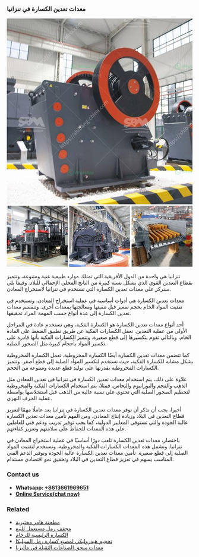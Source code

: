 <h3>معدات تعدين الكسارة في تنزانيا</h3><img src='1701854216.jpg' alt=''><p>تنزانيا هي واحدة من الدول الأفريقية التي تمتلك موارد طبيعية غنية ومتنوعة، وتتميز بقطاع التعدين القوي الذي يشكل نسبة كبيرة من الناتج المحلي الإجمالي للبلاد. وفيما يلي سنركز على معدات تعدين الكسارة التي تستخدم في تنزانيا لاستخراج المعادن.</p><p>معدات تعدين الكسارة هي أدوات أساسية في عملية استخراج المعادن، وتستخدم في تفتيت المواد الخام بحجم صغير قبل تنقيتها ومعالجتها بمعدات أخرى. وتنقسم معدات تعدين الكسارة إلى عدة أنواع حسب المهمة المراد تحقيقها.</p><p>أحد أنواع معدات تعدين الكسارة هو الكسارة الفكية، وهي تستخدم عادة في المراحل الأولى من عملية التعدين. تعمل الكسارات الفكية عن طريق تطبيق الضغط على المادة الخام، وبالتالي تقوم بتكسيرها إلى قطع صغيرة. وتتميز الكسارات الفكية بأنها قادرة على تكسير المواد بأحجام كبيرة مثل الصخور الصلبة.</p><p>كما تتضمن معدات تعدين الكسارة أيضًا الكسارة المخروطية. تعمل الكسارة المخروطية بشكل مشابه للكسارة الفكية، حيث تستخدم لتكسير المواد الصلبة إلى قطع أصغر. وتتميز الكسارات المخروطية بقدرتها على توليد قطع عديدة ومتنوعة من الحجم.</p><p>علاوة على ذلك، يتم استخدام معدات تعدين الكسارة في تنزانيا في تعدين المعادن مثل الذهب والفحم واليورانيوم والنحاس. فمثلا، يتم استخدام الكسارات الفكية والمخروطية لتحطيم الصخور الصلبة التي تحتوي على نسبة عالية من الذهب قبل استخلاصها بواسطة عملية الجرف النهري.</p><p>أخيرا، يجب أن نذكر أن توفر معدات تعدين الكسارة في تنزانيا يعد عاملًا مهمًا لتعزيز قطاع التعدين في البلاد وزيادة إنتاج المعادن. ومن المهم تأمين معدات تعدين الكسارة عالية الجودة والتي تستوفي المعايير الدولية، كما يجب توفير تدريب ودعم فني للعاملين على هذه المعدات للحفاظ على سلامتهم وتعزيز كفاءتهم.</p><p>باختصار، معدات تعدين الكسارة تلعب دورًا أساسيًا في عملية استخراج المعادن في تنزانيا. وتشمل هذه المعدات الكسارات الفكية والمخروطية، وتستخدم لتفتيت المواد الصلبة إلى قطع صغيرة. تأمين معدات تعدين الكسارة عالية الجودة وتوفير الدعم الفني المناسب يسهم في تعزيز قطاع التعدين في البلاد وتحقيق نمو اقتصادي مستدام.</p><h3>Contact us</h3><ul><li><strong>Whatsapp:&nbsp;<a href="https://wa.me/8613661969651">+8613661969651</a></strong></li><li><a href="https://swt.shibang-china.com/?git&amp;zhl&amp;معدات تعدين الكسارة في تنزانيا"><strong>Online Service(chat now)</strong></a></li></ul><h3>Related</h3><ul><li><a href='مطحنة هامر مختبرية.md'>مطحنة هامر مختبرية</a></li><li><a href='مجفف رمل مستعمل للبيع.md'>مجفف رمل مستعمل للبيع</a></li><li><a href='الكسارة الرئيسية للرخام.md'>الكسارة الرئيسية للرخام</a></li><li><a href='تحجيم هيدروليكي لمصنع كسارة رمل السيليكا.md'>تحجيم هيدروليكي لمصنع كسارة رمل السيليكا</a></li><li><a href='معدات سحق الصناعات الثقيلة في ماليزيا.md'>معدات سحق الصناعات الثقيلة في ماليزيا</a></li></ul>